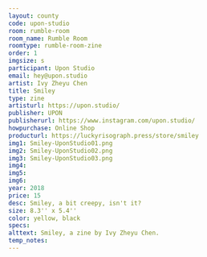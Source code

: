 ```yaml
---
layout: county 
code: upon-studio
room: rumble-room
room_name: Rumble Room
roomtype: rumble-room-zine
order: 1
imgsize: s
participant: Upon Studio
email: hey@upon.studio
artist: Ivy Zheyu Chen
title: Smiley
type: zine
artisturl: https://upon.studio/
publisher: UPON
publisherurl: https://www.instagram.com/upon.studio/
howpurchase: Online Shop
producturl: https://luckyrisograph.press/store/smiley
img1: Smiley-UponStudio01.png
img2: Smiley-UponStudio02.png
img3: Smiley-UponStudio03.png
img4: 
img5: 
img6: 
year: 2018
price: 15
desc: Smiley, a bit creepy, isn't it?
size: 8.3'' x 5.4''
color: yellow, black
specs: 
alttext: Smiley, a zine by Ivy Zheyu Chen.
temp_notes: 
---
```

